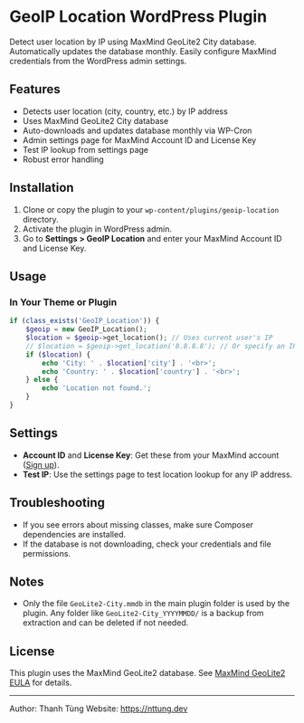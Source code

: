 # GeoIP Location WordPress Plugin

Detect user location by IP using MaxMind GeoLite2 City database. Automatically updates the database monthly. Easily configure MaxMind credentials from the WordPress admin settings.

## Features
- Detects user location (city, country, etc.) by IP address
- Uses MaxMind GeoLite2 City database
- Auto-downloads and updates database monthly via WP-Cron
- Admin settings page for MaxMind Account ID and License Key
- Test IP lookup from settings page
- Robust error handling

## Installation
1. Clone or copy the plugin to your `wp-content/plugins/geoip-location` directory.
2. Activate the plugin in WordPress admin.
3. Go to **Settings > GeoIP Location** and enter your MaxMind Account ID and License Key.

## Usage
### In Your Theme or Plugin
```php
if (class_exists('GeoIP_Location')) {
    $geoip = new GeoIP_Location();
    $location = $geoip->get_location(); // Uses current user's IP
    // $location = $geoip->get_location('8.8.8.8'); // Or specify an IP
    if ($location) {
        echo 'City: ' . $location['city'] . '<br>';
        echo 'Country: ' . $location['country'] . '<br>';
    } else {
        echo 'Location not found.';
    }
}
```

## Settings
- **Account ID** and **License Key**: Get these from your MaxMind account ([Sign up](https://www.maxmind.com/en/geolite2/signup)).
- **Test IP**: Use the settings page to test location lookup for any IP address.

## Troubleshooting
- If you see errors about missing classes, make sure Composer dependencies are installed.
- If the database is not downloading, check your credentials and file permissions.


## Notes
- Only the file `GeoLite2-City.mmdb` in the main plugin folder is used by the plugin. Any folder like `GeoLite2-City_YYYYMMDD/` is a backup from extraction and can be deleted if not needed.

## License
This plugin uses the MaxMind GeoLite2 database. See [MaxMind GeoLite2 EULA](https://www.maxmind.com/en/geolite2/eula) for details.

---
Author: Thanh Tùng
Website: https://nttung.dev
